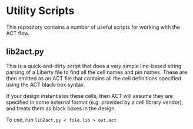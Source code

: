 # Utility Scripts

This repository contains a number of useful scripts for working with the ACT flow.


## lib2act.py

This is a quick-and-dirty script that does a very simple line-based
string parsing of a Liberty file to find all the cell names and pin
names. These are then emitted as an ACT file that contains all the
cell definitions specified using the ACT black-box syntax.

If your design instantiates these cells, then ACT will assume they
are specified in some external format (e.g. provided by a 
cell library vendor), and treats them as black boxes in the design.

To use, run `lib2act.py < file.lib > out.act`
